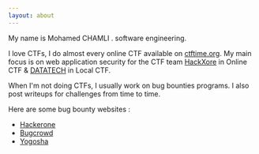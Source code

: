 ```yaml
---
layout: about
---
```


My name is Mohamed CHAMLI . software engineering.

I love CTFs, I do almost every online CTF available on [ctftime.org](http://ctftime.org). My main focus is on web application security for the CTF team [HackXore](https://ctftime.org/team/19216) in Online CTF & [DATATECH](https://ctftime.org/team/15663) in Local CTF.

When I'm not doing CTFs, I usually work on bug bounties programs. I also post writeups for
challenges from time to time.

Here are some bug bounty websites :
  - [Hackerone](https://hackerone.com)
  - [Bugcrowd](https://bugcrowd.com)
  - [Yogosha](https://yogosha.com)
